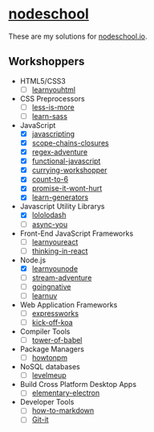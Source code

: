 # [nodeschool](http://nodeschool.io/)
These are my solutions for [nodeschool.io](http://nodeschool.io/).

## Workshoppers
- HTML5/CSS3
  - [ ] [learnyouhtml](https://github.com/denysdovhan/learnyouhtml)

- CSS Preprocessors
  - [ ] [less-is-more](https://github.com/gnerkus/less-is-more)
  - [ ] [learn-sass](https://github.com/workshopper/learn-sass)

- JavaScript
  - [x] [javascripting](https://github.com/sethvincent/javascripting)
  - [x] [scope-chains-closures](https://github.com/jesstelford/scope-chains-closures)
  - [x] [regex-adventure](https://github.com/workshopper/regex-adventure)
  - [x] [functional-javascript](https://github.com/timoxley/functional-javascript-workshop)
  - [x] [currying-workshopper](https://github.com/kishorsharma/currying-workshopper)
  - [x] [count-to-6](https://github.com/domenic/count-to-6)
  - [x] [promise-it-wont-hurt](https://github.com/stevekane/promise-it-wont-hurt)
  - [x] [learn-generators](https://github.com/isRuslan/learn-generators)

- Javascript Utility Librarys
  - [x] [lololodash](https://github.com/mdunisch/lololodash)
  - [ ] [async-you](https://github.com/bulkan/async-you)

- Front-End JavaScript Frameworks
  - [ ] [learnyoureact](https://github.com/workshopper/learnyoureact)
  - [ ] [thinking-in-react](https://github.com/asbjornenge/thinking-in-react)

- Node.js
  - [x] [learnyounode](https://github.com/workshopper/learnyounode)
  - [ ] [stream-adventure](https://github.com/workshopper/stream-adventure)
  - [ ] [goingnative](https://github.com/workshopper/goingnative)
  - [ ] [learnuv](https://github.com/thlorenz/learnuv)

- Web Application Frameworks
  - [ ] [expressworks](https://github.com/azat-co/expressworks)
  - [ ] [kick-off-koa](https://github.com/koajs/kick-off-koa)

- Compiler Tools
  - [ ] [tower-of-babel](https://github.com/yosuke-furukawa/tower-of-babel)

- Package Managers
  - [ ] [howtonpm](https://github.com/npm/how-to-npm)

- NoSQL databases
  - [ ] [levelmeup](https://github.com/workshopper/levelmeup)

- Build Cross Platform Desktop Apps
  - [ ] [elementary-electron](https://github.com/maxogden/elementary-electron)

- Developer Tools
  - [ ] [how-to-markdown](https://github.com/workshopper/how-to-markdown)
  - [ ] [Git-it](https://github.com/jlord/git-it)
